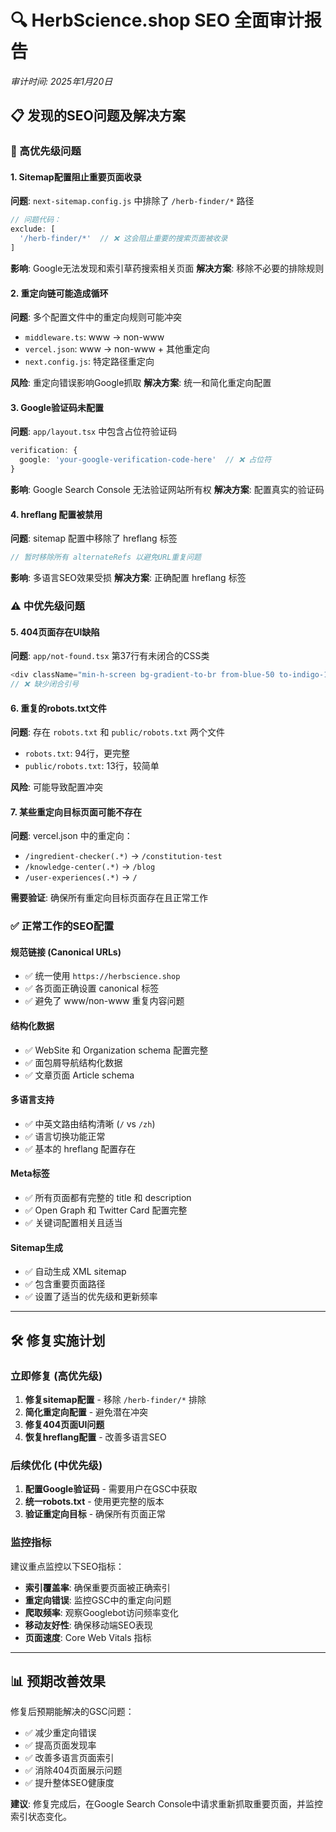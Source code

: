 # 🔍 HerbScience.shop SEO 全面审计报告
*审计时间: 2025年1月20日*

## 📋 发现的SEO问题及解决方案

### 🚨 高优先级问题

#### 1. **Sitemap配置阻止重要页面收录**
**问题**: `next-sitemap.config.js` 中排除了 `/herb-finder/*` 路径
```javascript
// 问题代码：
exclude: [
  '/herb-finder/*'  // ❌ 这会阻止重要的搜索页面被收录
]
```

**影响**: Google无法发现和索引草药搜索相关页面
**解决方案**: 移除不必要的排除规则

#### 2. **重定向链可能造成循环**
**问题**: 多个配置文件中的重定向规则可能冲突
- `middleware.ts`: www → non-www
- `vercel.json`: www → non-www + 其他重定向
- `next.config.js`: 特定路径重定向

**风险**: 重定向错误影响Google抓取
**解决方案**: 统一和简化重定向配置

#### 3. **Google验证码未配置**
**问题**: `app/layout.tsx` 中包含占位符验证码
```typescript
verification: {
  google: 'your-google-verification-code-here'  // ❌ 占位符
}
```

**影响**: Google Search Console 无法验证网站所有权
**解决方案**: 配置真实的验证码

#### 4. **hreflang 配置被禁用**
**问题**: sitemap 配置中移除了 hreflang 标签
```javascript
// 暂时移除所有 alternateRefs 以避免URL重复问题
```

**影响**: 多语言SEO效果受损
**解决方案**: 正确配置 hreflang 标签

### ⚠️ 中优先级问题

#### 5. **404页面存在UI缺陷**
**问题**: `app/not-found.tsx` 第37行有未闭合的CSS类
```typescript
<div className="min-h-screen bg-gradient-to-br from-blue-50 to-indigo-100
// ❌ 缺少闭合引号
```

#### 6. **重复的robots.txt文件**
**问题**: 存在 `robots.txt` 和 `public/robots.txt` 两个文件
- `robots.txt`: 94行，更完整
- `public/robots.txt`: 13行，较简单

**风险**: 可能导致配置冲突

#### 7. **某些重定向目标页面可能不存在**
**问题**: vercel.json 中的重定向：
- `/ingredient-checker(.*)` → `/constitution-test`
- `/knowledge-center(.*)` → `/blog`
- `/user-experiences(.*)` → `/`

**需要验证**: 确保所有重定向目标页面存在且正常工作

### ✅ 正常工作的SEO配置

#### 规范链接 (Canonical URLs)
- ✅ 统一使用 `https://herbscience.shop`
- ✅ 各页面正确设置 canonical 标签
- ✅ 避免了 www/non-www 重复内容问题

#### 结构化数据
- ✅ WebSite 和 Organization schema 配置完整
- ✅ 面包屑导航结构化数据
- ✅ 文章页面 Article schema

#### 多语言支持
- ✅ 中英文路由结构清晰 (`/` vs `/zh`)
- ✅ 语言切换功能正常
- ✅ 基本的 hreflang 配置存在

#### Meta标签
- ✅ 所有页面都有完整的 title 和 description
- ✅ Open Graph 和 Twitter Card 配置完整
- ✅ 关键词配置相关且适当

#### Sitemap生成
- ✅ 自动生成 XML sitemap
- ✅ 包含重要页面路径
- ✅ 设置了适当的优先级和更新频率

---

## 🛠️ 修复实施计划

### 立即修复 (高优先级)

1. **修复sitemap配置** - 移除 `/herb-finder/*` 排除
2. **简化重定向配置** - 避免潜在冲突
3. **修复404页面UI问题**
4. **恢复hreflang配置** - 改善多语言SEO

### 后续优化 (中优先级)

1. **配置Google验证码** - 需要用户在GSC中获取
2. **统一robots.txt** - 使用更完整的版本
3. **验证重定向目标** - 确保所有页面正常

### 监控指标

建议重点监控以下SEO指标：
- **索引覆盖率**: 确保重要页面被正确索引
- **重定向错误**: 监控GSC中的重定向问题
- **爬取频率**: 观察Googlebot访问频率变化
- **移动友好性**: 确保移动端SEO表现
- **页面速度**: Core Web Vitals 指标

---

## 📊 预期改善效果

修复后预期能解决的GSC问题：
- ✅ 减少重定向错误
- ✅ 提高页面发现率
- ✅ 改善多语言页面索引
- ✅ 消除404页面展示问题
- ✅ 提升整体SEO健康度

**建议**: 修复完成后，在Google Search Console中请求重新抓取重要页面，并监控索引状态变化。
